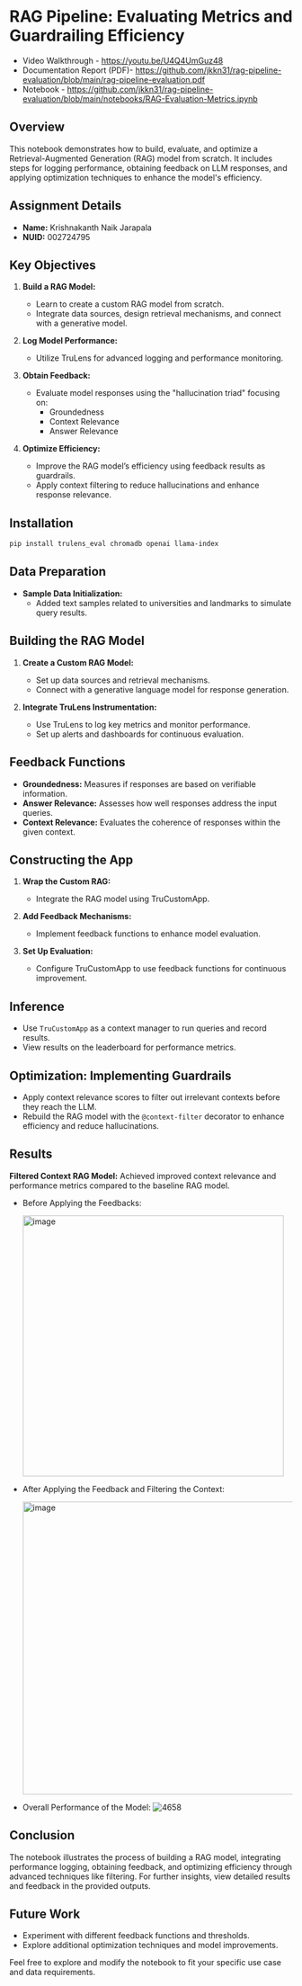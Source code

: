 # RAG Pipeline: Evaluating Metrics and Guardrailing Efficiency

* Video Walkthrough - https://youtu.be/U4Q4UmGuz48
* Documentation Report (PDF)- https://github.com/jkkn31/rag-pipeline-evaluation/blob/main/rag-pipeline-evaluation.pdf
* Notebook - https://github.com/jkkn31/rag-pipeline-evaluation/blob/main/notebooks/RAG-Evaluation-Metrics.ipynb

## Overview

This notebook demonstrates how to build, evaluate, and optimize a Retrieval-Augmented Generation (RAG) model from scratch. It includes steps for logging performance, obtaining feedback on LLM responses, and applying optimization techniques to enhance the model's efficiency.

## Assignment Details

- **Name:** Krishnakanth Naik Jarapala
- **NUID:** 002724795

## Key Objectives

1. **Build a RAG Model:**
   - Learn to create a custom RAG model from scratch.
   - Integrate data sources, design retrieval mechanisms, and connect with a generative model.

2. **Log Model Performance:**
   - Utilize TruLens for advanced logging and performance monitoring.

3. **Obtain Feedback:**
   - Evaluate model responses using the "hallucination triad" focusing on:
     - Groundedness
     - Context Relevance
     - Answer Relevance

4. **Optimize Efficiency:**
   - Improve the RAG model’s efficiency using feedback results as guardrails.
   - Apply context filtering to reduce hallucinations and enhance response relevance.

## Installation

```bash
pip install trulens_eval chromadb openai llama-index
```

## Data Preparation

- **Sample Data Initialization:**
  - Added text samples related to universities and landmarks to simulate query results.

## Building the RAG Model

1. **Create a Custom RAG Model:**
   - Set up data sources and retrieval mechanisms.
   - Connect with a generative language model for response generation.

2. **Integrate TruLens Instrumentation:**
   - Use TruLens to log key metrics and monitor performance.
   - Set up alerts and dashboards for continuous evaluation.

## Feedback Functions

- **Groundedness:** Measures if responses are based on verifiable information.
- **Answer Relevance:** Assesses how well responses address the input queries.
- **Context Relevance:** Evaluates the coherence of responses within the given context.

## Constructing the App

1. **Wrap the Custom RAG:**
   - Integrate the RAG model using TruCustomApp.

2. **Add Feedback Mechanisms:**
   - Implement feedback functions to enhance model evaluation.

3. **Set Up Evaluation:**
   - Configure TruCustomApp to use feedback functions for continuous improvement.

## Inference

- Use `TruCustomApp` as a context manager to run queries and record results.
- View results on the leaderboard for performance metrics.

## Optimization: Implementing Guardrails

- Apply context relevance scores to filter out irrelevant contexts before they reach the LLM.
- Rebuild the RAG model with the `@context-filter` decorator to enhance efficiency and reduce hallucinations.

## Results

**Filtered Context RAG Model:** Achieved improved context relevance and performance metrics compared to the baseline RAG model.

- Before Applying the Feedbacks:

  <img width="464" alt="image" src="https://github.com/user-attachments/assets/397cc61a-0b7f-4c8a-ae23-a8775d5e9906">

- After Applying the Feedback and Filtering the Context:
  
  <img width="521" alt="image" src="https://github.com/user-attachments/assets/139f3dbf-f70c-4c6e-8c3d-700c0e756158">

- Overall Performance of the Model:
  ![4658](https://github.com/user-attachments/assets/0daa3173-a56a-4d13-877e-b4ca3a1b24ed)


## Conclusion

The notebook illustrates the process of building a RAG model, integrating performance logging, obtaining feedback, and optimizing efficiency through advanced techniques like filtering. For further insights, view detailed results and feedback in the provided outputs.

## Future Work

- Experiment with different feedback functions and thresholds.
- Explore additional optimization techniques and model improvements.

Feel free to explore and modify the notebook to fit your specific use case and data requirements.
